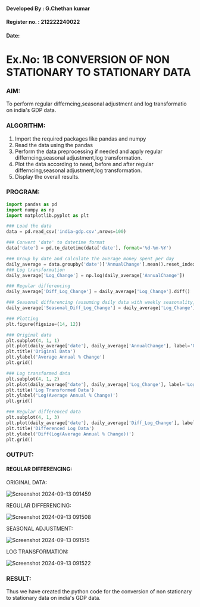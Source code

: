 
#### Developed By : G.Chethan kumar
#### Register no. : 212222240022
#### Date: 

# Ex.No: 1B                     CONVERSION OF NON STATIONARY TO STATIONARY DATA

### AIM:
To perform regular differncing,seasonal adjustment and log transformatio on india's GDP data.

### ALGORITHM:
1. Import the required packages like pandas and numpy
2. Read the data using the pandas
3. Perform the data preprocessing if needed and apply regular differncing,seasonal adjustment,log transformation.
4. Plot the data according to need, before and after regular differncing,seasonal adjustment,log transformation.
5. Display the overall results.
   
### PROGRAM:
```python
import pandas as pd
import numpy as np
import matplotlib.pyplot as plt

### Load the data
data = pd.read_csv('india-gdp.csv',nrows=100)

### Convert 'date' to datetime format
data['date'] = pd.to_datetime(data['date'], format='%d-%m-%Y')

### Group by date and calculate the average money spent per day
daily_average = data.groupby('date')['AnnualChange'].mean().reset_index()
### Log transformation
daily_average['Log_Change'] = np.log(daily_average['AnnualChange'])

### Regular differencing
daily_average['Diff_Log_Change'] = daily_average['Log_Change'].diff()

### Seasonal differencing (assuming daily data with weekly seasonality, period=7)
daily_average['Seasonal_Diff_Log_Change'] = daily_average['Log_Change'].diff(7)

### Plotting
plt.figure(figsize=(14, 12))

### Original data
plt.subplot(4, 1, 1)
plt.plot(daily_average['date'], daily_average['AnnualChange'], label='Original')
plt.title('Original Data')
plt.ylabel('Average Annual % Change')
plt.grid()

### Log transformed data
plt.subplot(4, 1, 2)
plt.plot(daily_average['date'], daily_average['Log_Change'], label='Log Transformed', color='orange')
plt.title('Log Transformed Data')
plt.ylabel('Log(Average Annual % Change)')
plt.grid()

### Regular differenced data
plt.subplot(4, 1, 3)
plt.plot(daily_average['date'], daily_average['Diff_Log_Change'], label='Differenced', color='green')
plt.title('Differenced Log Data')
plt.ylabel('Diff(Log(Average Annual % Change))')
plt.grid()
```

### OUTPUT:

#### REGULAR DIFFERENCING:

ORIGINAL DATA: 

![Screenshot 2024-09-13 091459](https://github.com/user-attachments/assets/efc79121-2330-4bc1-9753-a2452fe3bd91)

REGULAR DIFFERENCING:

![Screenshot 2024-09-13 091508](https://github.com/user-attachments/assets/ef61662e-2c50-4a63-899a-a87bf4bdedb4)

SEASONAL ADJUSTMENT:

![Screenshot 2024-09-13 091515](https://github.com/user-attachments/assets/6155fbff-7174-4768-956b-5ead470cc4a6)

LOG TRANSFORMATION:

![Screenshot 2024-09-13 091522](https://github.com/user-attachments/assets/c773dadc-697d-45fb-b8b0-2bf6e60d67be)


### RESULT:
Thus we have created the python code for the conversion of non stationary to stationary data on india's GDP data.
